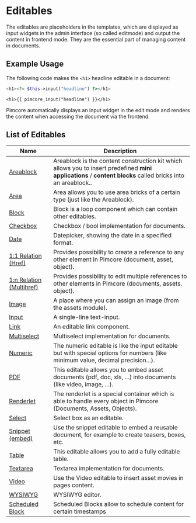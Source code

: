 # Editables

The editables are placeholders in the templates, which are displayed as input widgets in the admin interface (so called editmode) and output the content in frontend mode.
They are the essential part of managing content in documents. 

## Example Usage 
The following code makes the `<h1>` headline editable in a document: 

<div class="code-section">

```php 
<h1><?= $this->input("headline") ?></h1>
```

```twig 
<h1>{{ pimcore_input("headline") }}</h1>
```

</div>

Pimcore automatically displays an input widget in the edit mode and renders the content when accessing the document via the frontend. 

## List of Editables 

| Name                                                     | Description                                                                                                                                                                                                                    |
|----------------------------------------------------------|--------------------------------------------------------------------------------------------------------------------------------------------------------------------------------------------------------------------------------|
| [Areablock](./02_Areablock/README.md)                    | Areablock is the content construction kit which allows you to insert predefined **mini applications** / **content blocks** called bricks into an areablock..                                                                                        |
| [Area](./04_Area.md)                                     | Area allows you to use area bricks of a certain type (just like the Areablock).                                                                                                                                                                     |
| [Block](./06_Block)                                      | Block is a loop component which can contain other editables.                                                                                                                                                                                |
| [Checkbox](./08_Checkbox.md)                             | Checkbox / bool implementation for documents.                                                                                                                                                                                   |
| [Date](./10_Date.md)                                     | Datepicker, showing the date in a specified format.                                                                                                                                                                                        |
| [1:1 Relation (Href)](./12_Href.md)                      | Provides possibility to create a reference to any other element in Pimcore (document, asset, object).                                                                                                                      |
| [1:n Relation (Multihref)](./20_Multihref.md)            | Provides possibility to edit multiple references to other elements in Pimcore (documents, assets. object).                                                                                                                  |
| [Image](./14_Image.md)                                   | A place where you can assign an image (from the assets module).                                                                                                                                                    |
| [Input](./16_Input.md)                                   | A single-line text-input.                                                                                                                                                               |
| [Link](./18_Link.md)                                     | An editable link component.                                                                                                                                                             |
| [Multiselect](./22_Multiselect.md)                       | Multiselect implementation for documents.                                                                                                                                                                                  |
| [Numeric](./24_Numeric.md)                               | The numeric editable is like the input editable but with special options for numbers (like minimum value, decimal precision...).                                                                                     |
| [PDF](./26_PDF.md)                                       | This editable allows you to embed asset documents (pdf, doc, xls, ...) into documents (like video, image, ...).                                                                                                                |
| [Renderlet](./28_Renderlet.md)                           | The renderlet is a special container which is able to handle every object in Pimcore (Documents, Assets, Objects).     |
| [Select](./30_Select.md)                                 | Select box as an editable.                                                                                                                                                                                                     |
| [Snippet (embed)](./32_Snippet.md)                       | Use the snippet editable to embed a reusable document, for example to create teasers, boxes, etc.                                                                                                                              |
| [Table](./34_Table.md)                                   | This editable allows you to add a fully editable table.                                                                                                                                                                          |
| [Textarea](./36_Textarea.md)                             | Textarea implementation for documents.                                                                                                                                                                                     |
| [Video](./38_Video.md)                                   | Use the Video editable to insert asset movies in pages content.                                                                                                                                                                |
| [WYSIWYG](./40_WYSIWYG.md)                               | WYSIWYG editor.                                                                                                                                                                                                         |
| [Scheduled Block](./42_Scheduled_Block.md)               | Scheduled Blocks allow to schedule content for certain timestamps |

